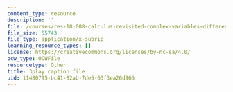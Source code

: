 ```yaml
---
content_type: resource
description: ''
file: /courses/res-18-008-calculus-revisited-complex-variables-differential-equations-and-linear-algebra-fall-2011/11480795bc4182ab7de563f3ea26d966_rVvGqWyQB_0.srt
file_size: 55743
file_type: application/x-subrip
learning_resource_types: []
license: https://creativecommons.org/licenses/by-nc-sa/4.0/
ocw_type: OCWFile
resourcetype: Other
title: 3play caption file
uid: 11480795-bc41-82ab-7de5-63f3ea26d966
---
```

